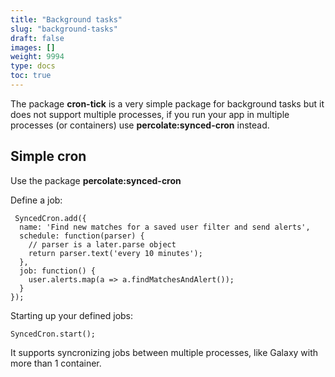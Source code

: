 ```yaml
---
title: "Background tasks"
slug: "background-tasks"
draft: false
images: []
weight: 9994
type: docs
toc: true
---
```


The package **cron-tick** is a very simple package for background tasks but it does not support multiple processes, if you run your app in multiple processes (or containers) use **percolate:synced-cron** instead.

## Simple cron
Use the package **percolate:synced-cron**

Define a job:

     SyncedCron.add({
      name: 'Find new matches for a saved user filter and send alerts',
      schedule: function(parser) {
        // parser is a later.parse object
        return parser.text('every 10 minutes');
      },
      job: function() {
        user.alerts.map(a => a.findMatchesAndAlert());
      }
    });

Starting up your defined jobs:

    SyncedCron.start();

It supports syncronizing jobs between multiple processes, like Galaxy with more than 1 container.

